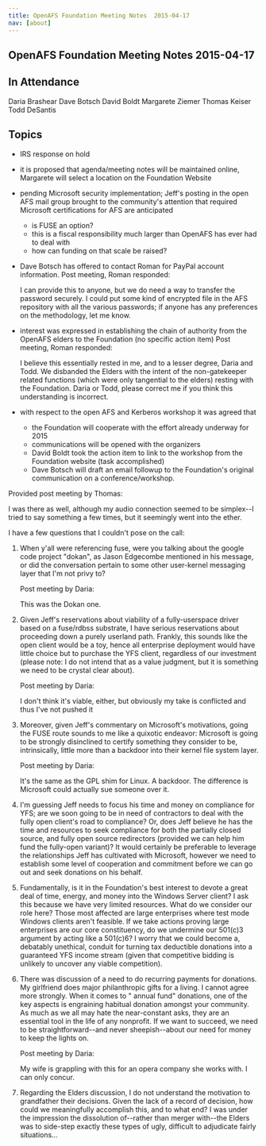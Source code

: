 ```yaml
---
title: OpenAFS Foundation Meeting Notes  2015-04-17
nav: [about]
---
```


## OpenAFS Foundation Meeting Notes  2015-04-17 ##

## In Attendance ##

 Daria Brashear
 Dave Botsch
 David Boldt
 Margarete Ziemer
 Thomas Keiser
 Todd DeSantis

## Topics ##

* IRS response on hold

* it is proposed that agenda/meeting notes will be maintained online,
  Margarete will select a location on the Foundation Website

* pending Microsoft security implementation; Jeff's posting in the open AFS mail group
  brought to the community's attention that required Microsoft certifications for
  AFS are anticipated
  + is FUSE an option?
  + this is a fiscal responsibility much larger than OpenAFS has ever had to deal with
  + how can funding on that scale be raised?

* Dave Botsch has offered to contact Roman for PayPal account information.
  Post meeting, Roman responded:

  I can provide this to anyone, but we do need a way to transfer the password
  securely.  I could put some kind of encrypted file in the AFS repository
  with all the various passwords; if anyone has any preferences on the
  methodology, let me know.

* interest was expressed in establishing the chain of authority from the OpenAFS
  elders to the Foundation (no specific action item)
  Post meeting, Roman responded:

  I believe this essentially rested in me, and to a lesser degree, Daria and
  Todd.  We disbanded the Elders with the intent of the non-gatekeeper related
  functions (which were only tangential to the elders) resting with the
  Foundation.  Daria or Todd, please correct me if you think this
  understanding is incorrect.

* with respect to the open AFS and Kerberos workshop it was agreed that
  + the Foundation will cooperate with the effort already underway for 2015
  + communications will be opened with the organizers
  + David Boldt took the action item to link to the workshop from the Foundation
    website (task accomplished)
  + Dave Botsch will draft an email followup to the Foundation's original
    communication on a conference/workshop.

Provided post meeting by Thomas:

I was there as well, although my audio connection seemed to be simplex--I tried to say something a few times, but it seemingly went into the ether.

I have a few questions that I couldn't pose on the call:

1) When y'all were referencing fuse, were you talking about the google code
   project "dokan", as Jason Edgecombe mentioned in his message, or did the
   conversation pertain to some other user-kernel messaging layer that I'm not
   privy to?

     Post meeting by Daria:

     This was the Dokan one.  

2) Given Jeff's reservations about viability of a fully-userspace driver based
   on a fuse/rdbss substrate, I have serious reservations about proceeding
   down a purely userland path.  Frankly, this sounds like the open client
   would be a toy, hence all enterprise deployment would have little choice
   but to purchase the YFS client, regardless of our investment (please note:
   I do not intend that as a value judgment, but it is something we need to be
   crystal clear about).

     Post meeting by Daria:

     I don't think it's viable, either, but obviously my take is conflicted
     and thus I've not pushed it

3) Moreover, given Jeff's commentary on Microsoft's motivations, going the
   FUSE route sounds to me like a quixotic endeavor: Microsoft is going to be
   strongly disinclined to certify something they consider to be,
   intrinsically, little more than a backdoor into their kernel file system
   layer.

     Post meeting by Daria:

     It's the same as the GPL shim for Linux. A backdoor. The difference is
     Microsoft could actually sue someone over it.

4) I'm guessing Jeff needs to focus his time and money on compliance for YFS;
   are we soon going to be in need of contractors to deal with the fully open
   client's road to compliance?  Or, does Jeff believe he has the time and
   resources to seek compliance for both the partially closed source, and
   fully open source redirectors (provided we can help him fund the fully-open
   variant)?  It would certainly be preferable to leverage the relationships
   Jeff has cultivated with Microsoft, however we need to establish some level
   of cooperation and commitment before we can go out and seek donations on
   his behalf.

5) Fundamentally, is it in the Foundation's best interest to devote a great
   deal of time, energy, and money into the Windows Server client?  I ask this
   because we have very limited resources.  What do we consider our role here?
   Those most affected are large enterprises where test mode Windows clients
   aren't feasible.  If we take actions proving large enterprises are our core
   constituency, do we undermine our 501(c)3 argument by acting like a
   501(c)6?  I worry that we could become a, debatably unethical, conduit for
   turning tax deductible donations into a guaranteed YFS income stream (given
   that competitive bidding is unlikely to uncover any viable competition).

6) There was discussion of a need to do recurring payments for donations.  My
   girlfriend does major philanthropic gifts for a living.  I cannot agree
   more strongly.  When it comes to " annual fund" donations, one of the key
   aspects is engraining habitual donation amongst your community.  As much as
   we all may hate the near-constant asks, they are an essential tool in the
   life of any nonprofit.  If we want to succeed, we need to be
   straightforward--and never sheepish--about our need for money to keep the
   lights on.

     Post meeting by Daria:

     My wife is grappling with this for an opera company she works with. I can
     only concur.

7) Regarding the Elders discussion, I do not understand the motivation to
   grandfather their decisions.  Given the lack of a record of decision, how
   could we meaningfully accomplish this, and to what end?  I was under the
   impression the dissolution of--rather than merger with--the Elders was to
   side-step exactly these types of ugly, difficult to adjudicate fairly
   situations...
